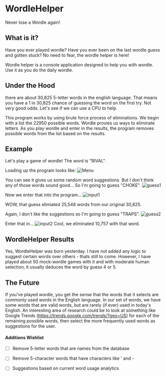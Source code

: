 # WordleHelper
Never lose a Wordle again!

## What is it?
Have you ever played wordle? Have you ever been on the last wordle guess and gotten stuck? No need to fear, the wordle helper is here!

Wordle helper is a console application designed to help you with wordle. Use it as you do the daily wordle.

## Under the Hood
there are about 30,825 5-letter words in the english language. That means you have a 1 in 30,825 chance of guessing the word on the first try. Not very good odds. Let's see if we can use a CPU to help.

This program works by using brute force process of eliminations. We begin with a list the 22950 possible words. Wordle provies us ways to eliminate letters. As you play wordle and enter in the results, the program removes possible words from the list based on the results.

## Example
Let's play a game of wordle! The word is  "RIVAL".

Loading up the program looks like:
![Menu](https://github.com/jocon15/WordleHelper/images/menu.png)

You can see it gives us some random word suggestions.
But I don't think any of those words sound good... So I'm going to guess "CHOKE".
![guess1](https://github.com/jocon15/WordleHelper/images/guess1.png)

Now we enter that into the program...
![input1](https://github.com/jocon15/WordleHelper/images/input1.png)

WOW, that guess elimiated 25,548 words from our original 30,825.

Again, I don't like the suggestions so I'm going to guess "TRAPS".
![guess2](https://github.com/jocon15/WordleHelper/images/guess2.png)

Enter that in...
![input2](https://github.com/jocon15/WordleHelper/images/input2.png)
Cool, we eliminated 10,757 with that word.



## WordleHelper Results
Yes, WordleHelper was born yesterday. I have not added any logic to suggest certain words over others - thats still to come. However, I have played about 50 mock-wordle games with it and with moderate human selection, it usually deduces the word by guess 4 or 5.

## The Future
If you've played wordle, you get the sense that the words that it selects are commonly used words in the English language. In our set of words, we have some words that are valid words, but are rarely (if ever) used in today's English. An interesting area of research could be to look at something like Google Trends (https://trends.google.com/trends/?geo=US) for each of the remaining possible words, then select the more frequently used words as suggestions for the user.

#### Additions Wishlist
- [ ] Remove 5-letter words that are names from the database
- [ ] Remove 5-character words that have characters like ' and  -
- [ ] Suggestions based on current word usage analytics


